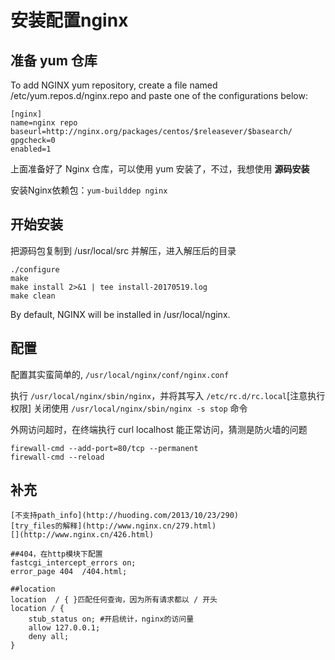 # 安装配置nginx

## 准备 yum 仓库

To add NGINX yum repository, create a file named /etc/yum.repos.d/nginx.repo and paste one of the configurations below:

```
[nginx]
name=nginx repo
baseurl=http://nginx.org/packages/centos/$releasever/$basearch/
gpgcheck=0
enabled=1
```

上面准备好了 Nginx 仓库，可以使用 yum 安装了，不过，我想使用 **源码安装**

安装Nginx依赖包：`yum-builddep nginx`

## 开始安装

把源码包复制到 /usr/local/src 并解压，进入解压后的目录

```
./configure
make
make install 2>&1 | tee install-20170519.log
make clean
```
By default, NGINX will be installed in /usr/local/nginx.

## 配置

配置其实蛮简单的, `/usr/local/nginx/conf/nginx.conf`

执行 `/usr/local/nginx/sbin/nginx`，并将其写入 `/etc/rc.d/rc.local`[注意执行权限]
关闭使用 `/usr/local/nginx/sbin/nginx -s stop` 命令

外网访问超时，在终端执行 curl localhost 能正常访问，猜测是防火墙的问题
```
firewall-cmd --add-port=80/tcp --permanent
firewall-cmd --reload
```

## 补充

```
[不支持path_info](http://huoding.com/2013/10/23/290)
[try_files的解释](http://www.nginx.cn/279.html)
[](http://www.nginx.cn/426.html)

##404，在http模块下配置
fastcgi_intercept_errors on;
error_page 404  /404.html;

##location
location  / { }匹配任何查询，因为所有请求都以 / 开头
location / {
    stub_status on; #开启统计，nginx的访问量
    allow 127.0.0.1;
    deny all;
}
```
